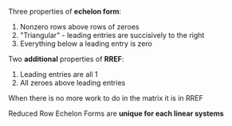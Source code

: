Three properties of **echelon form**:
1. Nonzero rows above rows of zeroes
2. "Triangular" - leading entries are succisively to the right
3. Everything below a leading entry is zero

Two **additional** properties of **RREF**:
1. Leading entries are all 1
2. All zeroes above leading entries

When there is no more work to do in the matrix it is in RREF

Reduced Row Echelon Forms are **unique for each linear systems**
